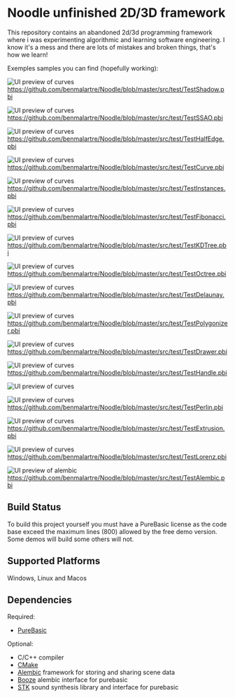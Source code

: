 Noodle unfinished 2D/3D framework 
=================================

This repository contains an abandoned 2d/3d programming framework
where i was experimenting algorithmic and learning software engineering.
I know it's a mess and there are lots of mistakes and broken things, that's how we learn!

Exemples samples you can find (hopefully working):

![UI preview of curves](images/shadows.png)
https://github.com/benmalartre/Noodle/blob/master/src/test/TestShadow.pbi

![UI preview of curves](images/ssao.png)
https://github.com/benmalartre/Noodle/blob/master/src/test/TestSSAO.pbi

![UI preview of curves](images/teapots.png)
https://github.com/benmalartre/Noodle/blob/master/src/test/TestHalfEdge.pbi

![UI preview of curves](images/curves.png)
https://github.com/benmalartre/Noodle/blob/master/src/test/TestCurve.pbi

![UI preview of curves](images/instances.png)
https://github.com/benmalartre/Noodle/blob/master/src/test/TestInstances.pbi

![UI preview of curves](images/fibonacci.png)
https://github.com/benmalartre/Noodle/blob/master/src/test/TestFibonacci.pbi

![UI preview of curves](images/kdtree.png)
https://github.com/benmalartre/Noodle/blob/master/src/test/TestKDTree.pbi

![UI preview of curves](images/octree.png)
https://github.com/benmalartre/Noodle/blob/master/src/test/TestOctree.pbi

![UI preview of curves](images/delaunay.png)
https://github.com/benmalartre/Noodle/blob/master/src/test/TestDelaunay.pbi

![UI preview of curves](images/sdf.png)
https://github.com/benmalartre/Noodle/blob/master/src/test/TestPolygonizer.pbi


![UI preview of curves](images/drawer.png)
https://github.com/benmalartre/Noodle/blob/master/src/test/TestDrawer.pbi

![UI preview of curves](images/handle.png)
https://github.com/benmalartre/Noodle/blob/master/src/test/TestHandle.pbi

![UI preview of curves](images/nodes.png)

![UI preview of curves](images/perlin.png)
https://github.com/benmalartre/Noodle/blob/master/src/test/TestPerlin.pbi

![UI preview of curves](images/extrusion.png)
https://github.com/benmalartre/Noodle/blob/master/src/test/TestExtrusion.pbi

![UI preview of curves](images/lorenz.png)
https://github.com/benmalartre/Noodle/blob/master/src/test/TestLorenz.pbi

![UI preview of alembic](images/alembic.png)
https://github.com/benmalartre/Noodle/blob/master/src/test/TestAlembic.pbi

Build Status
------------
To build this project yourself you must have a PureBasic license as the code base exceed the maximum lines (800) allowed by the free demo version.
Some demos will build some others will not.



Supported Platforms
-------------------

Windows, Linux and Macos


Dependencies
------------

Required:
 - [PureBasic](https://www.purebasic.com/)

Optional:
 - C/C++ compiler
 - [CMake](https://cmake.org/documentation/)
 - [Alembic](https://github.com/alembic/alembic) framework for storing and sharing scene data
 - [Booze](https://github.com/benmalartre/Booze) alembic interface for purebasic
 - [STK](https://github.com/benmalartre/STK) sound synthesis library and interface for purebasic
